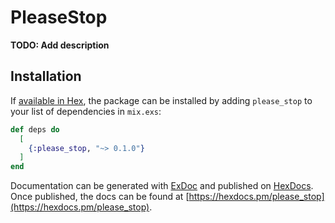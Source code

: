 # PleaseStop

**TODO: Add description**

## Installation

If [available in Hex](https://hex.pm/docs/publish), the package can be installed
by adding `please_stop` to your list of dependencies in `mix.exs`:

```elixir
def deps do
  [
    {:please_stop, "~> 0.1.0"}
  ]
end
```

Documentation can be generated with [ExDoc](https://github.com/elixir-lang/ex_doc)
and published on [HexDocs](https://hexdocs.pm). Once published, the docs can
be found at [https://hexdocs.pm/please_stop](https://hexdocs.pm/please_stop).

